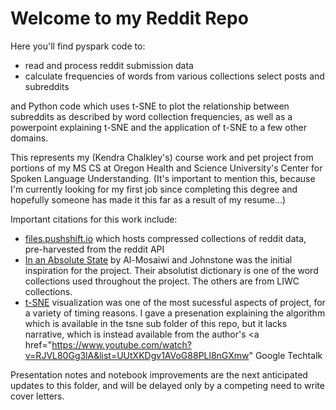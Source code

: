 # Welcome to my Reddit Repo

Here you'll find pyspark code to:
  - read and process reddit submission data
  - calculate frequencies of words from various collections select posts and subreddits
  
and Python code which uses t-SNE to plot the relationship between subreddits as described by word collection frequencies, as well as a powerpoint explaining t-SNE and the application of t-SNE to a few other domains. 

This represents my (Kendra Chalkley's) course work and pet project from portions of my MS CS at Oregon Health and Science University's Center for Spoken Language Understanding. (It's important to mention this, because I'm currently looking for my first job since completing this degree and hopefully someone has made it this far as a result of my resume...)

Important citations for this work include: 
 - <a href="files.pushshift.io"> files.pushshift.io</a> which hosts compressed collections of reddit data, pre-harvested from the reddit API
 - <a href="https://doi.org/10.1177/2167702619843297">In an Absolute State</a> by Al-Mosaiwi and Johnstone was the initial inspiration for the project. Their absolutist dictionary is one of the word collections used throughout the project. The others are from LIWC collections. 
 - <a href="https://lvdmaaten.github.io/tsne/"> t-SNE</a> visualization was one of the most sucessful aspects of project, for a variety of timing reasons. I gave a presenation explaining the algorithm which is available in the tsne sub folder of this repo, but it lacks narrative, which is instead available from the author's <a href="https://www.youtube.com/watch?v=RJVL80Gg3lA&list=UUtXKDgv1AVoG88PLl8nGXmw" Google Techtalk</a>
 
Presentation notes and notebook improvements are the next anticipated updates to this folder, and will be delayed only by a competing need to write cover letters. 
